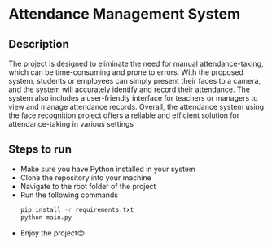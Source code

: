 # Attendance Management System

## Description
The project is designed to eliminate the
need for manual attendance-taking, which can be time-consuming
and prone to errors. With the proposed system, students or
employees can simply present their faces to a camera, and the
system will accurately identify and record their attendance. The
system also includes a user-friendly interface for teachers or
managers to view and manage attendance records. Overall, the
attendance system using the face recognition project offers a reliable
and efficient solution for attendance-taking in various settings


## Steps to run
- Make sure you have Python installed in your system
- Clone the repository into your machine
- Navigate to the root folder of the project
- Run the following commands
    ```bash
    pip install -r requirements.txt
    python main.py
    ```
- Enjoy the project😊
